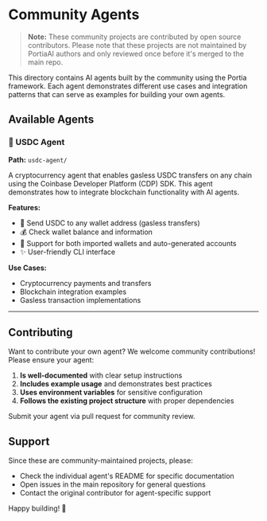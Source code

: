 # Community Agents

> **Note:** These community projects are contributed by open source contributors. Please note that these projects are not maintained by PortiaAI authors and only reviewed once before it's merged to the main repo.

This directory contains AI agents built by the community using the Portia framework. Each agent demonstrates different use cases and integration patterns that can serve as examples for building your own agents.

## Available Agents

### 🏦 USDC Agent
**Path:** `usdc-agent/`

A cryptocurrency agent that enables gasless USDC transfers on any chain using the Coinbase Developer Platform (CDP) SDK. This agent demonstrates how to integrate blockchain functionality with AI agents.

**Features:**
- 💸 Send USDC to any wallet address (gasless transfers)
- 💰 Check wallet balance and information
- 🔐 Support for both imported wallets and auto-generated accounts
- ✨ User-friendly CLI interface

**Use Cases:**
- Cryptocurrency payments and transfers
- Blockchain integration examples
- Gasless transaction implementations

---

## Contributing

Want to contribute your own agent? We welcome community contributions! Please ensure your agent:

1. **Is well-documented** with clear setup instructions
2. **Includes example usage** and demonstrates best practices
3. **Uses environment variables** for sensitive configuration
4. **Follows the existing project structure** with proper dependencies

Submit your agent via pull request for community review.

## Support

Since these are community-maintained projects, please:
- Check the individual agent's README for specific documentation
- Open issues in the main repository for general questions
- Contact the original contributor for agent-specific support

Happy building! 🚀
